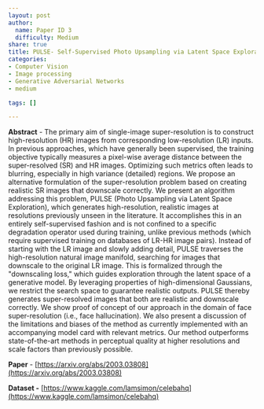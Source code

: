 ```yaml
---
layout: post
author:
  name: Paper ID 3
  difficulty: Medium
share: true
title: PULSE- Self-Supervised Photo Upsampling via Latent Space Exploration of Generative Models
categories:
- Computer Vision
- Image processing
- Generative Adversarial Networks
- medium

tags: []

---
```

**Abstract** - The primary aim of single-image super-resolution is to construct high-resolution (HR) images from corresponding low-resolution (LR) inputs. In previous approaches, which have generally been supervised, the training objective typically measures a pixel-wise average distance between the super-resolved (SR) and HR images. Optimizing such metrics often leads to blurring, especially in high variance (detailed) regions. We propose an alternative formulation of the super-resolution problem based on creating realistic SR images that downscale correctly. We present an algorithm addressing this problem, PULSE (Photo Upsampling via Latent Space Exploration), which generates high-resolution, realistic images at resolutions previously unseen in the literature. It accomplishes this in an entirely self-supervised fashion and is not confined to a specific degradation operator used during training, unlike previous methods (which require supervised training on databases of LR-HR image pairs). Instead of starting with the LR image and slowly adding detail, PULSE traverses the high-resolution natural image manifold, searching for images that downscale to the original LR image. This is formalized through the "downscaling loss," which guides exploration through the latent space of a generative model. By leveraging properties of high-dimensional Gaussians, we restrict the search space to guarantee realistic outputs. PULSE thereby generates super-resolved images that both are realistic and downscale correctly. We show proof of concept of our approach in the domain of face super-resolution (i.e., face hallucination). We also present a discussion of the limitations and biases of the method as currently implemented with an accompanying model card with relevant metrics. Our method outperforms state-of-the-art methods in perceptual quality at higher resolutions and scale factors than previously possible.

**Paper** - [https://arxiv.org/abs/2003.03808](https://arxiv.org/abs/2003.03808)

**Dataset -** [https://www.kaggle.com/lamsimon/celebahq](https://www.kaggle.com/lamsimon/celebahq)
    